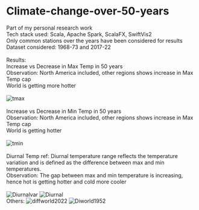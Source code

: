 # Climate-change-over-50-years
Part of my personal research work <br>
Tech stack used: Scala, Apache Spark, ScalaFX, SwiftVis2 <br>
Only common stations over the years have been considered for results <br>
Dataset considered: 1968-73 and 2017-22 <br> <br>
Results: <br>
Increase vs Decrease in Max Temp in 50 years <br>
Observation: North America included, other regions shows increase in Max Temp cap <br>
World is getting more hotter <br> <br>
![tmax](https://github.com/VOSID8/analyzing-climate-change/assets/91724657/b671ab5a-97ca-4374-9fc4-e769da8f17a3)
<br> <br>
Increase vs Decrease in Min Temp in 50 years <br>
Observation: North America included, other regions shows increase in Max Temp cap <br>
World is getting hotter <br> <br>
![tmin](https://github.com/VOSID8/analyzing-climate-change/assets/91724657/20f3fe2d-56f8-45e3-970a-60549c8340f5)
<br> <br>
Diurnal Temp ref: Diurnal temperature range reflects the temperature variation and is defined as the difference between max and min temperatures. <br>
Observation: The gap between max and min temperature is increasing, hence hot is getting hotter and cold more cooler <br> <br>
![Diurnalvar](https://github.com/VOSID8/analyzing-climate-change/assets/91724657/3bb6bc42-713c-47df-96cc-982105db7c3b)
![Diurnal](https://github.com/VOSID8/analyzing-climate-change/assets/91724657/e9d00424-d323-45f9-af75-3278afc9ee66) <br>
Others: 
![diffworld2022](https://github.com/VOSID8/analyzing-climate-change/assets/91724657/ddc8646c-1786-4110-96d9-570d4b2591ba)
![Diworld1952](https://github.com/VOSID8/analyzing-climate-change/assets/91724657/b93f740b-fcda-47d9-84b9-ca64898f8b7a)





